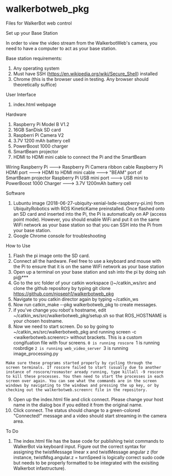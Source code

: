 # walkerbotweb_pkg
Files for WalkerBot web control 

Set up your Base Station

In order to view the video stream from the WalkerbotWeb's camera, you need to have a computer to act as your base station. 

Base station requirements:
  1. Any operating system
  2. Must have SSH (https://en.wikipedia.org/wiki/Secure_Shell) installed 
  3. Chrome (this is the browser used in testing. Any browser should theoretically suffice)

User Interface
  1. index.html webpage
  
Hardware
  1. Raspberry Pi Model B V1.2 
  2. 16GB SanDisk SD card
  3. Raspberri Pi Camera V2
  4. 3.7V 1200 mAh battery cell 
  5. PowerBoost 1000 charger
  6. SmartBeam projector
  7. HDMI to HDMI mini cable to connect the Pi and the SmartBeam

Wiring
  Raspberry Pi ---> Raspberry Pi Camera ribbon cable 
  Raspberry Pi HDMI port ---> HDMI to HDMI mini cable ---> "BEAM" port of SmartBeam projector
  Raspberry Pi USB mini port ---> USB mini to PowerBoost 1000 Charger ---> 3.7V 1200mAh battery cell

Software
  1. Lubuntu image (2018-06-27-ubiquity-xenial-lxde-raspberry-pi.im) from UbiquityRobotics with ROS KineticKame preinstalled.      Once flashed onto an SD card and inserted into the Pi, the Pi is automatically on AP (access point mode). However, you        should enable WiFi and put it on the same WiFi network as your base station so that you can SSH into the Pi from your        base station. 
  2. Google Chrome console for troubleshooting
  
How to Use
  1. Flash the pi image onto the SD card.
  2. Connect all the hardware. Feel free to use a keyboard and mouse with the Pi to ensure that it is on the same WiFi network as your base station 
  3. Open up a terminal on your base station and ssh into the pi by doing ssh pi@***
  4. Go to the src folder of your catkin workspace ()~/catkin_ws/src and clone the github repository by typing git clone https://github.com/njoseph1/walkerbotweb_pkg
  5. Navigate to you catkin director again by typing ~/catkin_ws 
  6. Now run catkin_make --pkg walkerbotweb_pkg to create messages.
  7. if you've change you robot's hostname, edit ~/catkin_ws/src/walkerbotweb_pkg/setup.sh so that ROS_HOSTNAME is your chosen hostname.
  8. Now we need to start screen. Do so by going to ~/catkin_ws/src/walkerbotweb_pkg and running screen -c <walkerbotweb.screenrc> without brackets. This is a custom congifuation file with four screens.
    `0 is running roscore
    `1 is running rosbrdige
    `2 is running web_video_server
    `3 is running image_processing.py
    
    Make sure these programs started properly by cycling through the screen terminals. If roscore failed to start (usually due to another instance of roscore/rosmaster aready running, type killall -9 roscore to kill these processes. You then need to start the processes in each screen over again. You can see what the commands are in the screen windows by navigating to the windows and pressing the up key, or by checking out the walkerbotweb.screenrc file in the repository.
    
  9. Open up the index.html file and click connect. Please change your host name in the dialog box if you edited it from the original name. 
  10. Click connect. The status should change to a green-colored "Connected!" message and a video should start streaming in the camera area.
  
  To Do
  1. The index.html file has the base code for publishing twist commands to WalkerBot via keyboard input. Figure out the correct syntax for assigning the twistMessage linear x and twistMessage angular z (for instance, twistMsg.angular.z = turnSpeed is logically correct sudo code but needs to be properly formatted to be integrated with the exisiting Walkerbot infastructure).
 
